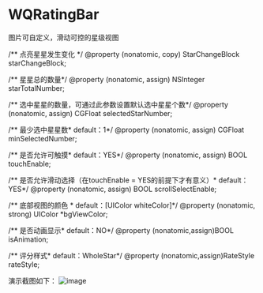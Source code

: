 # WQRatingBar
图片可自定义，滑动可控的星级视图

/** 点亮星星发生变化 */
@property (nonatomic, copy) StarChangeBlock starChangeBlock;

/** 星星总的数量*/
@property (nonatomic, assign) NSInteger starTotalNumber;


/** 选中星星的数量，可通过此参数设置默认选中星星个数*/
@property (nonatomic, assign) CGFloat selectedStarNumber;

/** 最少选中星星数*  default：1*/
@property (nonatomic, assign) CGFloat minSelectedNumber;

/** 是否允许可触摸*  default：YES*/
@property (nonatomic, assign) BOOL touchEnable;

/** 是否允许滑动选择（在touchEnable = YES的前提下才有意义）*  default：YES*/
@property (nonatomic, assign) BOOL scrollSelectEnable;

/** 底部视图的颜色 *  default：[UIColor whiteColor]*/
@property (nonatomic, strong) UIColor *bgViewColor;

/** 是否动画显示*  default：NO*/
@property (nonatomic,assign)BOOL isAnimation;

/** 评分样式*  default：WholeStar*/
@property (nonatomic,assign)RateStyle rateStyle;

演示截图如下：
![image](https://github.com/BelaW613/blob/master/WQRatingBar/WQRatingBar/WQRatingBar/screenshots/screenshots.gif)

